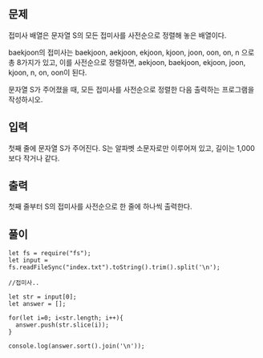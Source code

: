 ## 문제

접미사 배열은 문자열 S의 모든 접미사를 사전순으로 정렬해 놓은 배열이다.

baekjoon의 접미사는 baekjoon, aekjoon, ekjoon, kjoon, joon, oon, on, n 으로 총 8가지가 있고, 이를 사전순으로 정렬하면, aekjoon, baekjoon, ekjoon, joon, kjoon, n, on, oon이 된다.

문자열 S가 주어졌을 때, 모든 접미사를 사전순으로 정렬한 다음 출력하는 프로그램을 작성하시오.

## 입력

첫째 줄에 문자열 S가 주어진다. S는 알파벳 소문자로만 이루어져 있고, 길이는 1,000보다 작거나 같다.

## 출력

첫째 줄부터 S의 접미사를 사전순으로 한 줄에 하나씩 출력한다.

## 풀이

```
let fs = require("fs");
let input = fs.readFileSync("index.txt").toString().trim().split('\n');

//접미사..

let str = input[0];
let answer = [];

for(let i=0; i<str.length; i++){
  answer.push(str.slice(i));
}

console.log(answer.sort().join('\n'));
```
